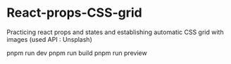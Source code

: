 # React-props-CSS-grid
Practicing react props and states and establishing automatic CSS grid with images (used API : Unsplash)

  pnpm run dev 
  pnpm run build 
  pnpm run preview
